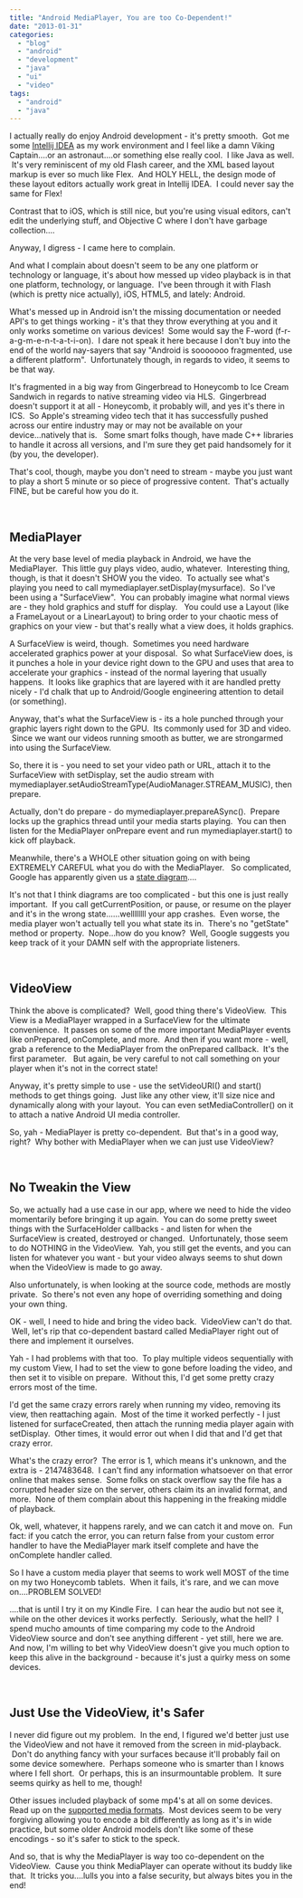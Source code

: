 ```yaml
---
title: "Android MediaPlayer, You are too Co-Dependent!"
date: "2013-01-31"
categories:
  - "blog"
  - "android"
  - "development"
  - "java"
  - "ui"
  - "video"
tags:
  - "android"
  - "java"
---
```


I actually really do enjoy Android development - it's pretty smooth.  Got me some [Intellij IDEA](http://www.jetbrains.com/idea/) as my work environment and I feel like a damn Viking Captain....or an astronaut....or something else really cool.  I like Java as well.  It's very reminiscent of my old Flash career, and the XML based layout markup is ever so much like Flex.  And HOLY HELL, the design mode of these layout editors actually work great in Intellij IDEA.  I could never say the same for Flex!

Contrast that to iOS, which is still nice, but you're using visual editors, can't edit the underlying stuff, and Objective C where I don't have garbage collection....

Anyway, I digress - I came here to complain.

And what I complain about doesn't seem to be any one platform or technology or language, it's about how messed up video playback is in that one platform, technology, or language.  I've been through it with Flash (which is pretty nice actually), iOS, HTML5, and lately: Android.

What's messed up in Android isn't the missing documentation or needed API's to get things working - it's that they throw everything at you and it only works sometime on various devices!  Some would say the F-word (f-r-a-g-m-e-n-t-a-t-i-on).  I dare not speak it here because I don't buy into the end of the world nay-sayers that say "Android is sooooooo fragmented, use a different platform".  Unfortunately though, in regards to video, it seems to be that way.

It's fragmented in a big way from Gingerbread to Honeycomb to Ice Cream Sandwich in regards to native streaming video via HLS.  Gingerbread doesn't support it at all - Honeycomb, it probably will, and yes it's there in ICS.  So Apple's streaming video tech that it has successfully pushed across our entire industry may or may not be available on your device...natively that is.   Some smart folks though, have made C++ libraries to handle it across all versions, and I'm sure they get paid handsomely for it (by you, the developer).

That's cool, though, maybe you don't need to stream - maybe you just want to play a short 5 minute or so piece of progressive content.  That's actually FINE, but be careful how you do it.

 

## MediaPlayer

At the very base level of media playback in Android, we have the MediaPlayer.  This little guy plays video, audio, whatever.  Interesting thing, though, is that it doesn't SHOW you the video.  To actually see what's playing you need to call mymediaplayer.setDisplay(mysurface).  So I've been using a "SurfaceView".  You can probably imagine what normal views are - they hold graphics and stuff for display.   You could use a Layout (like a FrameLayout or a LinearLayout) to bring order to your chaotic mess of graphics on your view - but that's really what a view does, it holds graphics.

A SurfaceView is weird, though.  Sometimes you need hardware accelerated graphics power at your disposal.  So what SurfaceView does, is it punches a hole in your device right down to the GPU and uses that area to accelerate your graphics - instead of the normal layering that usually happens.  It looks like graphics that are layered with it are handled pretty nicely - I'd chalk that up to Android/Google engineering attention to detail (or something).

Anyway, that's what the SurfaceView is - its a hole punched through your graphic layers right down to the GPU.  Its commonly used for 3D and video.  Since we want our videos running smooth as butter, we are strongarmed into using the SurfaceView.

So, there it is - you need to set your video path or URL, attach it to the SurfaceView with setDisplay, set the audio stream with mymediaplayer.setAudioStreamType(AudioManager.STREAM\_MUSIC), then prepare.

Actually, don't do prepare - do mymediaplayer.prepareASync().  Prepare locks up the graphics thread until your media starts playing.  You can then listen for the MediaPlayer onPrepare event and run mymediaplayer.start() to kick off playback.

Meanwhile, there's a WHOLE other situation going on with being EXTREMELY CAREFUL what you do with the MediaPlayer.   So complicated, Google has apparently given us a [state diagram](http://developer.android.com/reference/android/media/MediaPlayer.html)....

It's not that I think diagrams are too complicated - but this one is just really important.  If you call getCurrentPosition, or pause, or resume on the player and it's in the wrong state......wellllllll your app crashes.  Even worse, the media player won't actually tell you what state its in.  There's no "getState" method or property.  Nope...how do you know?  Well, Google suggests you keep track of it your DAMN self with the appropriate listeners.

 

## VideoView

Think the above is complicated?  Well, good thing there's VideoView.  This View is a MediaPlayer wrapped in a SurfaceView for the ultimate convenience.  It passes on some of the more important MediaPlayer events like onPrepared, onComplete, and more.  And then if you want more - well, grab a reference to the MediaPlayer from the onPrepared callback.  It's the first parameter.   But again, be very careful to not call something on your player when it's not in the correct state!

Anyway, it's pretty simple to use - use the setVideoURI() and start() methods to get things going.  Just like any other view, it'll size nice and dynamically along with your layout.  You can even setMediaController() on it to attach a native Android UI media controller.

So, yah - MediaPlayer is pretty co-dependent.  But that's in a good way, right?  Why bother with MediaPlayer when we can just use VideoView?

 

## No Tweakin the View

So, we actually had a use case in our app, where we need to hide the video momentarily before bringing it up again.  You can do some pretty sweet things with the SurfaceHolder callbacks - and listen for when the SurfaceView is created, destroyed or changed.  Unfortunately, those seem to do NOTHING in the VideoView.  Yah, you still get the events, and you can listen for whatever you want - but your video always seems to shut down when the VideoView is made to go away.

Also unfortunately, is when looking at the source code, methods are mostly private.  So there's not even any hope of overriding something and doing your own thing.

OK - well, I need to hide and bring the video back.  VideoView can't do that.  Well, let's rip that co-dependent bastard called MediaPlayer right out of there and implement it ourselves.

Yah - I had problems with that too.  To play multiple videos sequentially with my custom View, I had to set the view to gone before loading the video, and then set it to visible on prepare.  Without this, I'd get some pretty crazy errors most of the time.

I'd get the same crazy errors rarely when running my video, removing its view, then reattaching again.  Most of the time it worked perfectly - I just listened for surfaceCreated, then attach the running media player again with setDisplay.  Other times, it would error out when I did that and I'd get that crazy error.

What's the crazy error?  The error is 1, which means it's unknown, and the extra is - 2147483648.  I can't find any information whatsoever on that error online that makes sense.  Some folks on stack overflow say the file has a corrupted header size on the server, others claim its an invalid format, and more.  None of them complain about this happening in the freaking middle of playback.

Ok, well, whatever, it happens rarely, and we can catch it and move on.  Fun fact: if you catch the error, you can return false from your custom error handler to have the MediaPlayer mark itself complete and have the onComplete handler called.

So I have a custom media player that seems to work well MOST of the time on my two Honeycomb tablets.  When it fails, it's rare, and we can move on....PROBLEM SOLVED!

....that is until I try it on my Kindle Fire.  I can hear the audio but not see it, while on the other devices it works perfectly.  Seriously, what the hell?  I spend mucho amounts of time comparing my code to the Android VideoView source and don't see anything different - yet still, here we are.   And now, I'm willing to bet why VideoView doesn't give you much option to keep this alive in the background - because it's just a quirky mess on some devices.

 

## Just Use the VideoView, it's Safer

I never did figure out my problem.  In the end, I figured we'd better just use the VideoView and not have it removed from the screen in mid-playback.  Don't do anything fancy with your surfaces because it'll probably fail on some device somewhere.  Perhaps someone who is smarter than I knows where I fell short.  Or perhaps, this is an insurmountable problem.  It sure seems quirky as hell to me, though!

Other issues included playback of some mp4's at all on some devices.   Read up on the [supported media formats](http://developer.android.com/guide/appendix/media-formats.html).  Most devices seem to be very forgiving allowing you to encode a bit differently as long as it's in wide practice, but some older Android models don't like some of these encodings - so it's safer to stick to the speck.

And so, that is why the MediaPlayer is way too co-dependent on the VideoView.  Cause you think MediaPlayer can operate without its buddy like that.  It tricks you....lulls you into a false security, but always bites you in the end!
